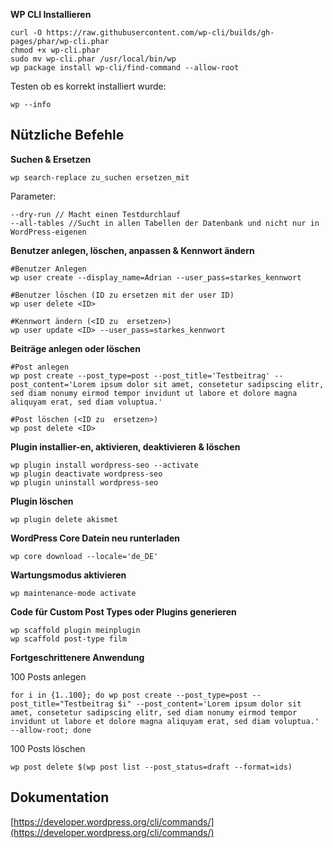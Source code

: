 **WP CLI Installieren**

	curl -O https://raw.githubusercontent.com/wp-cli/builds/gh-pages/phar/wp-cli.phar
	chmod +x wp-cli.phar
	sudo mv wp-cli.phar /usr/local/bin/wp
    wp package install wp-cli/find-command --allow-root

Testen ob es korrekt installiert wurde:

	wp --info

##  Nützliche Befehle

**Suchen & Ersetzen**

	wp search-replace zu_suchen ersetzen_mit

Parameter:

	--dry-run // Macht einen Testdurchlauf
	--all-tables //Sucht in allen Tabellen der Datenbank und nicht nur in WordPress-eigenen

**Benutzer anlegen, löschen, anpassen & Kennwort ändern**

	#Benutzer Anlegen
	wp user create --display_name=Adrian --user_pass=starkes_kennwort
  
	#Benutzer löschen (ID zu ersetzen mit der user ID)
	wp user delete <ID>
	
	#Kennwort ändern (<ID zu  ersetzen>)
	wp user update <ID> --user_pass=starkes_kennwort

**Beiträge anlegen oder löschen**

	#Post anlegen
	wp post create --post_type=post --post_title='Testbeitrag' --post_content='Lorem ipsum dolor sit amet, consetetur sadipscing elitr, sed diam nonumy eirmod tempor invidunt ut labore et dolore magna aliquyam erat, sed diam voluptua.'

    #Post löschen (<ID zu  ersetzen>)
    wp post delete <ID>

**Plugin installier-en, aktivieren, deaktivieren & löschen**

    wp plugin install wordpress-seo --activate
    wp plugin deactivate wordpress-seo
    wp plugin uninstall wordpress-seo

**Plugin löschen**

    wp plugin delete akismet

**WordPress Core Datein neu runterladen**

    wp core download --locale='de_DE'

**Wartungsmodus aktivieren**

    wp maintenance-mode activate

**Code für Custom Post Types oder Plugins generieren**

    wp scaffold plugin meinplugin
    wp scaffold post-type film




**Fortgeschrittenere Anwendung**

100 Posts anlegen

	for i in {1..100}; do wp post create --post_type=post --post_title="Testbeitrag $i" --post_content='Lorem ipsum dolor sit amet, consetetur sadipscing elitr, sed diam nonumy eirmod tempor invidunt ut labore et dolore magna aliquyam erat, sed diam voluptua.' --allow-root; done


100 Posts löschen  

	wp post delete $(wp post list --post_status=draft --format=ids)

  

##  Dokumentation


[https://developer.wordpress.org/cli/commands/](https://developer.wordpress.org/cli/commands/)